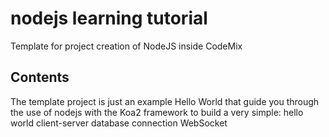 # nodejs learning tutorial
Template for project creation of NodeJS inside CodeMix

## Contents

The template project is just an example Hello World that guide you through the use of nodejs with the Koa2 framework to build a very simple:
hello world
client-server
database connection
WebSocket
